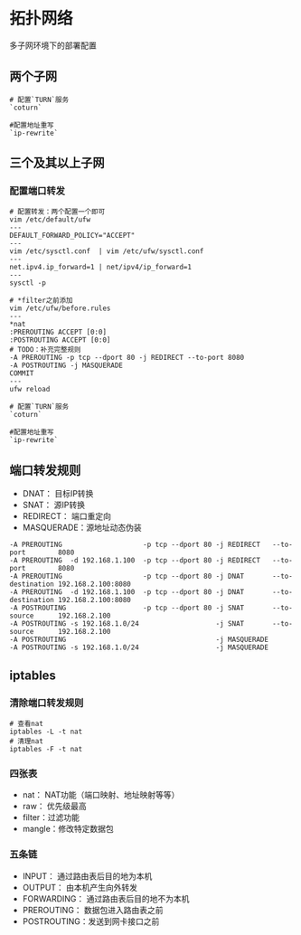 # 拓扑网络

多子网环境下的部署配置

## 两个子网

```
# 配置`TURN`服务
`coturn`

#配置地址重写
`ip-rewrite`
```

## 三个及其以上子网

### 配置端口转发

```
# 配置转发：两个配置一个即可
vim /etc/default/ufw
---
DEFAULT_FORWARD_POLICY="ACCEPT"
---
vim /etc/sysctl.conf  | vim /etc/ufw/sysctl.conf
---
net.ipv4.ip_forward=1 | net/ipv4/ip_forward=1
---
sysctl -p

# *filter之前添加
vim /etc/ufw/before.rules
---
*nat
:PREROUTING ACCEPT [0:0]
:POSTROUTING ACCEPT [0:0]
# TODO：补充完整规则
-A PREROUTING -p tcp --dport 80 -j REDIRECT --to-port 8080
-A POSTROUTING -j MASQUERADE
COMMIT
---
ufw reload

# 配置`TURN`服务
`coturn`

#配置地址重写
`ip-rewrite`
```

## 端口转发规则

* DNAT：      目标IP转换
* SNAT：      源IP转换
* REDIRECT：  端口重定向
* MASQUERADE：源地址动态伪装

```
-A PREROUTING                    -p tcp --dport 80 -j REDIRECT   --to-port        8080
-A PREROUTING  -d 192.168.1.100  -p tcp --dport 80 -j REDIRECT   --to-port        8080
-A PREROUTING                    -p tcp --dport 80 -j DNAT       --to-destination 192.168.2.100:8080
-A PREROUTING  -d 192.168.1.100  -p tcp --dport 80 -j DNAT       --to-destination 192.168.2.100:8080
-A POSTROUTING                   -p tcp --dport 80 -j SNAT       --to-source      192.168.2.100
-A POSTROUTING -s 192.168.1.0/24                   -j SNAT       --to-source      192.168.2.100
-A POSTROUTING                                     -j MASQUERADE
-A POSTROUTING -s 192.168.1.0/24                   -j MASQUERADE
```

## iptables

### 清除端口转发规则

```
# 查看nat
iptables -L -t nat
# 清理nat
iptables -F -t nat
```

### 四张表

* nat：   NAT功能（端口映射、地址映射等等）
* raw：   优先级最高
* filter：过滤功能
* mangle：修改特定数据包

### 五条链

* INPUT：      通过路由表后目的地为本机
* OUTPUT：     由本机产生向外转发
* FORWARDING： 通过路由表后目的地不为本机
* PREROUTING： 数据包进入路由表之前
* POSTROUTING：发送到网卡接口之前
